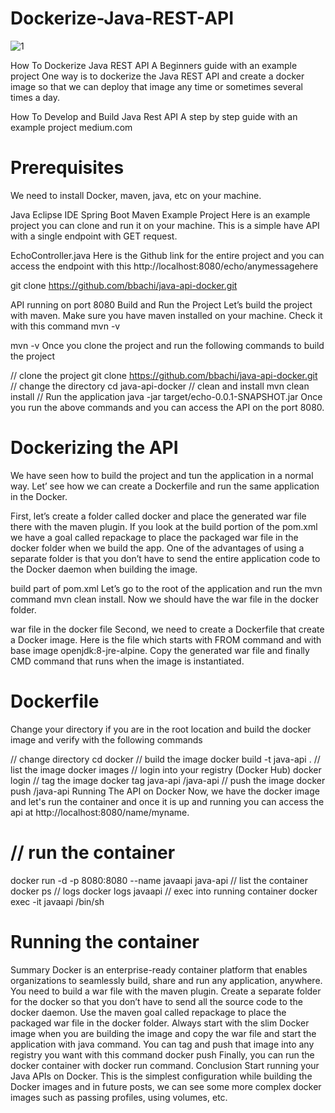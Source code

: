 # Dockerize-Java-REST-API
![1](https://user-images.githubusercontent.com/93249038/215437544-ae7a5577-92eb-469f-9f57-226d46e464b1.jpg)

How To Dockerize Java REST API
A Beginners guide with an example project
 One way is to dockerize the Java REST API and create a docker image so that we can deploy that image any time or sometimes several times a day.


How To Develop and Build Java Rest API
A step by step guide with an example project
medium.com

# Prerequisites
We need to install Docker, maven, java, etc on your machine.

Java
Eclipse IDE
Spring Boot
Maven
Example Project
Here is an example project you can clone and run it on your machine. This is a simple have API with a single endpoint with GET request.


EchoController.java
Here is the Github link for the entire project and you can access the endpoint with this http://localhost:8080/echo/anymessagehere

git clone https://github.com/bbachi/java-api-docker.git

API running on port 8080
Build and Run the Project
Let’s build the project with maven. Make sure you have maven installed on your machine. Check it with this command mvn -v


mvn -v
Once you clone the project and run the following commands to build the project

// clone the project
git clone https://github.com/bbachi/java-api-docker.git
// change the directory
cd java-api-docker
// clean and install
mvn clean install
// Run the application
java -jar target/echo-0.0.1-SNAPSHOT.jar
Once you run the above commands and you can access the API on the port 8080.

# Dockerizing the API
We have seen how to build the project and tun the application in a normal way. Let’ see how we can create a Dockerfile and run the same application in the Docker.

First, let’s create a folder called docker and place the generated war file there with the maven plugin. If you look at the build portion of the pom.xml we have a goal called repackage to place the packaged war file in the docker folder when we build the app. One of the advantages of using a separate folder is that you don’t have to send the entire application code to the Docker daemon when building the image.


build part of pom.xml
Let’s go to the root of the application and run the mvn command mvn clean install. Now we should have the war file in the docker folder.


war file in the docker file
Second, we need to create a Dockerfile that create a Docker image. Here is the file which starts with FROM command and with base image openjdk:8-jre-alpine. Copy the generated war file and finally CMD command that runs when the image is instantiated.


# Dockerfile
Change your directory if you are in the root location and build the docker image and verify with the following commands

// change directory
cd docker
// build the image
docker build -t java-api .
// list the image
docker images
// login into your registry (Docker Hub)
docker login
// tag the image
docker tag java-api <repository name>/java-api
// push the image
docker push <repository name>/java-api
Running The API on Docker
Now, we have the docker image and let's run the container and once it is up and running you can access the api at http://localhost:8080/name/myname.

# // run the container
docker run -d -p 8080:8080 --name javaapi java-api
// list the container
docker ps
// logs
docker logs javaapi
// exec into running container
docker exec -it javaapi /bin/sh

# Running the container
Summary
Docker is an enterprise-ready container platform that enables organizations to seamlessly build, share and run any application, anywhere.
You need to build a war file with the maven plugin.
Create a separate folder for the docker so that you don’t have to send all the source code to the docker daemon.
Use the maven goal called repackage to place the packaged war file in the docker folder.
Always start with the slim Docker image when you are building the image and copy the war file and start the application with java command.
You can tag and push that image into any registry you want with this command docker push
Finally, you can run the docker container with docker run command.
Conclusion
Start running your Java APIs on Docker. This is the simplest configuration while building the Docker images and in future posts, we can see some more complex docker images such as passing profiles, using volumes, etc.


